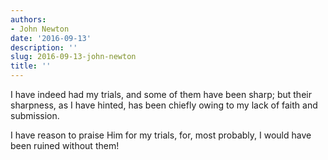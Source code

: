 ```yaml
---
authors:
- John Newton
date: '2016-09-13'
description: ''
slug: 2016-09-13-john-newton
title: ''
---
```

I have indeed had my trials, and some of them have been sharp; but their sharpness, as I have hinted, has been chiefly owing to my lack of faith and submission. 

I have reason to praise Him for my trials, for, most probably, I would have been ruined without them!



